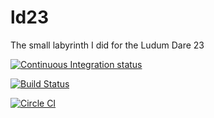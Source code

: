 ld23
====

The small labyrinth I did for the Ludum Dare 23

[![Continuous Integration status](https://secure.travis-ci.org/sebbu2/ld23.png)](http://travis-ci.org/sebbu2/ld23)

[![Build Status](https://drone.io/github.com/sebbu2/ld23/status.png)](https://drone.io/github.com/sebbu2/ld23/latest)

[![Circle CI](https://circleci.com/gh/sebbu2/ld23.png?style=badge)](https://circleci.com/gh/sebbu2/ld23)

